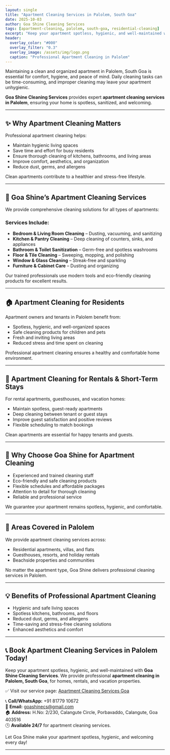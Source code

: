 ```yaml
---
layout: single
title: "Apartment Cleaning Services in Palolem, South Goa"
date: 2025-10-03
author: Goa Shine Cleaning Services
tags: [apartment-cleaning, palolem, south-goa, residential-cleaning]
excerpt: "Keep your apartment spotless, hygienic, and well-maintained with Goa Shine’s professional apartment cleaning services in Palolem, South Goa."
header:
  overlay_color: "#000"
  overlay_filter: "0.3"
  overlay_image: /assets/img/logo.png
  caption: "Professional Apartment Cleaning in Palolem"
---
```


Maintaining a clean and organized apartment in Palolem, South Goa is essential for comfort, hygiene, and peace of mind. Daily cleaning tasks can be time-consuming, and improper cleaning may leave your apartment unhygienic.  

**Goa Shine Cleaning Services** provides expert **apartment cleaning services in Palolem**, ensuring your home is spotless, sanitized, and welcoming.

---

## ✨ Why Apartment Cleaning Matters
Professional apartment cleaning helps:  
- Maintain hygienic living spaces  
- Save time and effort for busy residents  
- Ensure thorough cleaning of kitchens, bathrooms, and living areas  
- Improve comfort, aesthetics, and organization  
- Reduce dust, germs, and allergens  

Clean apartments contribute to a healthier and stress-free lifestyle.

---

## 🌟 Goa Shine’s Apartment Cleaning Services
We provide comprehensive cleaning solutions for all types of apartments:

### Services Include:
- **Bedroom & Living Room Cleaning** – Dusting, vacuuming, and sanitizing  
- **Kitchen & Pantry Cleaning** – Deep cleaning of counters, sinks, and appliances  
- **Bathroom & Toilet Sanitization** – Germ-free and spotless washrooms  
- **Floor & Tile Cleaning** – Sweeping, mopping, and polishing  
- **Window & Glass Cleaning** – Streak-free and sparkling  
- **Furniture & Cabinet Care** – Dusting and organizing  

Our trained professionals use modern tools and eco-friendly cleaning products for excellent results.

---

## 🏠 Apartment Cleaning for Residents
Apartment owners and tenants in Palolem benefit from:  
- Spotless, hygienic, and well-organized spaces  
- Safe cleaning products for children and pets  
- Fresh and inviting living areas  
- Reduced stress and time spent on cleaning  

Professional apartment cleaning ensures a healthy and comfortable home environment.

---

## 🏨 Apartment Cleaning for Rentals & Short-Term Stays
For rental apartments, guesthouses, and vacation homes:  
- Maintain spotless, guest-ready apartments  
- Deep cleaning between tenant or guest stays  
- Improve guest satisfaction and positive reviews  
- Flexible scheduling to match bookings  

Clean apartments are essential for happy tenants and guests.

---

## 🚿 Why Choose Goa Shine for Apartment Cleaning
- Experienced and trained cleaning staff  
- Eco-friendly and safe cleaning products  
- Flexible schedules and affordable packages  
- Attention to detail for thorough cleaning  
- Reliable and professional service  

We guarantee your apartment remains spotless, hygienic, and comfortable.

---

## 📍 Areas Covered in Palolem
We provide apartment cleaning services across:  
- Residential apartments, villas, and flats  
- Guesthouses, resorts, and holiday rentals  
- Beachside properties and communities  

No matter the apartment type, Goa Shine delivers professional cleaning services in Palolem.

---

## 💡 Benefits of Professional Apartment Cleaning
- Hygienic and safe living spaces  
- Spotless kitchens, bathrooms, and floors  
- Reduced dust, germs, and allergens  
- Time-saving and stress-free cleaning solutions  
- Enhanced aesthetics and comfort  

---

## 📞 Book Apartment Cleaning Services in Palolem Today!
Keep your apartment spotless, hygienic, and well-maintained with **Goa Shine Cleaning Services**. We provide professional **apartment cleaning in Palolem, South Goa**, for homes, rentals, and vacation properties.  

✅ Visit our service page: [Apartment Cleaning Services Goa](https://www.goashinecs.com/apartment-cleaning-goa.html)  

📞 **Call/WhatsApp:** +91 81779 10672  
📧 **Email:** goashinecs@gmail.com  
🏠 **Address:** H.No: 2/230, Calangute Circle, Porbavaddo, Calangute, Goa 403516  
🕒 **Available 24/7** for apartment cleaning services.  

Let Goa Shine make your apartment spotless, hygienic, and welcoming every day!  

---
